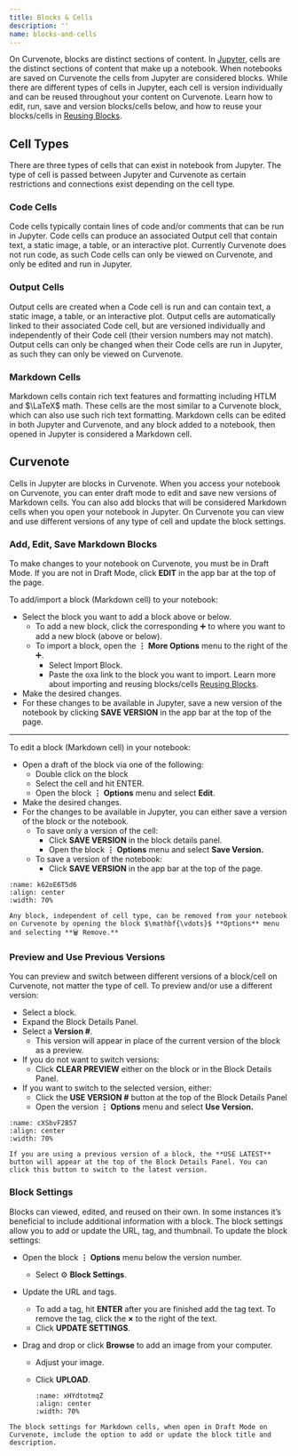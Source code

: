 ```yaml
---
title: Blocks & Cells
description: ''
name: blocks-and-cells
---
```


On Curvenote, blocks are distinct sections of content. In [Jupyter](https://jupyter-notebook.readthedocs.io/en/stable/notebook.html#structure-of-a-notebook-document), cells are the distinct sections of content that make up a notebook. When notebooks are saved on Curvenote the cells from Jupyter are considered blocks. While there are different types of cells in Jupyter, each cell is version individually and can be reused throughout your content on Curvenote. Learn how to edit, run, save and version blocks/cells below, and how to reuse your blocks/cells in [Reusing Blocks](oxa:m59m7JQmWVyPjlASj9v3/93FoBDnslDe5zX30YhHW 'Reusing Blocks').

## Cell Types

There are three types of cells that can exist in notebook from Jupyter. The type of cell is passed between Jupyter and Curvenote as certain restrictions and connections exist depending on the cell type.

### Code Cells

Code cells typically contain lines of code and/or comments that can be run in Jupyter. Code cells can produce an associated Output cell that contain text, a static image, a table, or an interactive plot. Currently Curvenote does not run code, as such Code cells can only be viewed on Curvenote, and only be edited and run in Jupyter.

### Output Cells

Output cells are created when a Code cell is run and can contain text, a static image, a table, or an interactive plot. Output cells are automatically linked to their associated Code cell, but are versioned individually and independently of their Code cell (their version numbers may not match). Output cells can only be changed when their Code cells are run in Jupyter, as such they can only be viewed on Curvenote.

### Markdown Cells

Markdown cells contain rich text features and formatting including HTLM and $\LaTeX$ math. These cells are the most similar to a Curvenote block, which can also use such rich text formatting. Markdown cells can be edited in both Jupyter and Curvenote, and any block added to a notebook, then opened in Jupyter is considered a Markdown cell.

## Curvenote

Cells in Jupyter are blocks in Curvenote. When you access your notebook on Curvenote, you can enter draft mode to edit and save new versions of Markdown cells. You can also add blocks that will be considered Markdown cells when you open your notebook in Jupyter. On Curvenote you can view and use different versions of any type of cell and update the block settings.

### Add, Edit, Save Markdown Blocks

To make changes to your notebook on Curvenote, you must be in Draft Mode. If you are not in Draft Mode, click **EDIT** in the app bar at the top of the page.

To add/import a block (Markdown cell) to your notebook:

- Select the block you want to add a block above or below.
  - To add a new block, click the corresponding ➕ to where you want to add a new block (above or below).
  - To import a block, open the $\mathbf{\vdots}$ **More Options** menu to the right of the ➕.
    - Select Import Block.
    - Paste the oxa link to the block you want to import. Learn more about importing and reusing blocks/cells [Reusing Blocks](oxa:m59m7JQmWVyPjlASj9v3/93FoBDnslDe5zX30YhHW 'Reusing Blocks').
- Make the desired changes.
- For these changes to be available in Jupyter, save a new version of the notebook by clicking **SAVE VERSION** in the app bar at the top of the page.

---

To edit a block (Markdown cell) in your notebook:

- Open a draft of the block via one of the following:
  - Double click on the block
  - Select the cell and hit ENTER.
  - Open the block $\mathbf{\vdots}$ **Options** menu and select **Edit**.
- Make the desired changes.
- For the changes to be available in Jupyter, you can either save a version of the block or the notebook.
  - To save only a version of the cell:
    - Click **SAVE VERSION** in the block details panel.
    - Open the block $\mathbf{\vdots}$ **Options** menu and select **Save Version.**
  - To save a version of the notebook:
    - Click **SAVE VERSION** in the app bar at the top of the page.

```{figure} images/m59m7JQmWVyPjlASj9v3-TJortLQ3wxGy5T2Tovj7-v1.gif
:name: k62oE6T5d6
:align: center
:width: 70%
```

```{warning}
Any block, independent of cell type, can be removed from your notebook on Curvenote by opening the block $\mathbf{\vdots}$ **Options** menu and selecting **🗑️ Remove.**

```

### Preview and Use Previous Versions

You can preview and switch between different versions of a block/cell on Curvenote, not matter the type of cell. To preview and/or use a different version:

- Select a block.
- Expand the Block Details Panel.
- Select a **Version #**.
  - This version will appear in place of the current version of the block as a preview.
- If you do not want to switch versions:
  - Click **CLEAR PREVIEW** either on the block or in the Block Details Panel.
- If you want to switch to the selected version, either:
  - Click the **USE VERSION #** button at the top of the Block Details Panel
  - Open the version $\mathbf{\vdots}$ **Options** menu and select **Use Version.**

```{figure} images/m59m7JQmWVyPjlASj9v3-AVXtTWOUjmvLopTmCQ8n-v1.gif
:name: cXSbvF2B57
:align: center
:width: 70%
```

```{warning}
If you are using a previous version of a block, the **USE LATEST** button will appear at the top of the Block Details Panel. You can click this button to switch to the latest version.

```

### Block Settings

Blocks can viewed, edited, and reused on their own. In some instances it’s beneficial to include additional information with a block. The block settings allow you to add or update the URL, tag, and thumbnail. To update the block settings:

- Open the block $\mathbf{\vdots}$ **Options** menu below the version number.
  - Select ⚙️ **Block Settings**.
- Update the URL and tags.
  - To add a tag, hit **ENTER** after you are finished add the tag text. To remove the tag, click the $\mathbf{\times}$ to the right of the text.
  - Click **UPDATE SETTINGS**.
- Drag and drop or click **Browse** to add an image from your computer.

  - Adjust your image.
  - Click **UPLOAD**.

    ```{figure} images/m59m7JQmWVyPjlASj9v3-HJ03JtvrtUj0wozihaM8-v1.gif
    :name: xHYdtotmqZ
    :align: center
    :width: 70%

    ```

```{warning}
The block settings for Markdown cells, when open in Draft Mode on Curvenote, include the option to add or update the block title and description.

```
